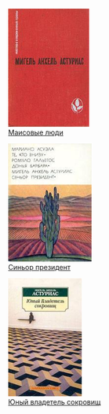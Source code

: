 ![](Маисовые%20люди.jpg)  
[Маисовые люди](Маисовые%20люди.md)

![](Синьор%20президент.jpg)  
[Синьор президент](Синьор%20президент.md)

![](Юный%20владетель%20сокровищ.jpg)  
[Юный владетель сокровищ](Юный%20владетель%20сокровищ.md)
